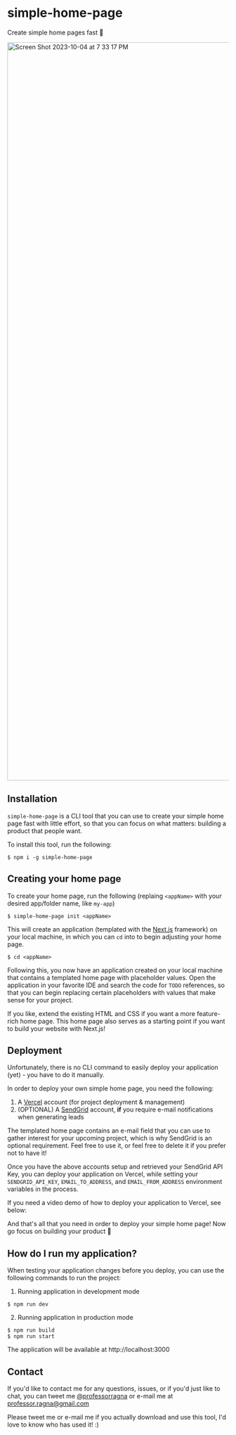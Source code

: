 # simple-home-page

Create simple home pages fast 🚀

<img width="1680" alt="Screen Shot 2023-10-04 at 7 33 17 PM" src="https://github.com/jpbullalayao/simple-home-page/assets/3538024/0e2c0b51-224e-4e54-b945-2ff2127206d9">

## Installation

`simple-home-page` is a CLI tool that you can use to create your simple home page fast with little effort, so that you can focus on what matters: building a product that people want.

To install this tool, run the following:

```
$ npm i -g simple-home-page
```

## Creating your home page

To create your home page, run the following (replaing `<appName>` with your desired app/folder name, like `my-app`)

```
$ simple-home-page init <appName>
```

This will create an application (templated with the [Next.js](https://nextjs.org/) framework) on your local machine, in which you can `cd` into to begin
adjusting your home page.

```
$ cd <appName>
```

Following this, you now have an application created on your local machine that contains a templated home page with placeholder values. Open the application in your favorite IDE and search the code for `TODO` references, so that you can begin replacing certain placeholders with values that make sense for your project.

If you like, extend the existing HTML and CSS if you want a more feature-rich home page. This home page also serves as a starting point if you want to build your website with Next.js!

## Deployment

Unfortunately, there is no CLI command to easily deploy your application (yet) - you have to do it manually.

In order to deploy your own simple home page, you need the following:

1. A [Vercel](https://vercel.com/) account (for project deployment & management)
2. (OPTIONAL) A [SendGrid](https://sendgrid.com/) account, **if** you require e-mail notifications when generating leads

The templated home page contains an e-mail field that you can use to gather interest for your upcoming project, which is why SendGrid is an optional requirement. Feel free to use it, or feel free to delete it if you prefer not to have it!

Once you have the above accounts setup and retrieved your SendGrid API Key, you can deploy your application on Vercel, while setting your `SENDGRID_API_KEY`, `EMAIL_TO_ADDRESS`, and `EMAIL_FROM_ADDRESS` environment variables in the process.

If you need a video demo of how to deploy your application to Vercel, see below:

And that's all that you need in order to deploy your simple home page! Now go focus on building your product 🚀

## How do I run my application?

When testing your application changes before you deploy, you can use the following commands to run the project:

1. Running application in development mode

```
$ npm run dev
```

2. Running application in production mode

```
$ npm run build
$ npm run start
```

The application will be available at http://localhost:3000

## Contact

If you'd like to contact me for any questions, issues, or if you'd just like to chat, you can tweet me [@professorragna](https://twitter.com/professorragna) or e-mail me at [professor.ragna@gmail.com](mailto:professor.ragna@gmail.com)

Please tweet me or e-mail me if you actually download and use this tool, I'd love to know who has used it! :)
